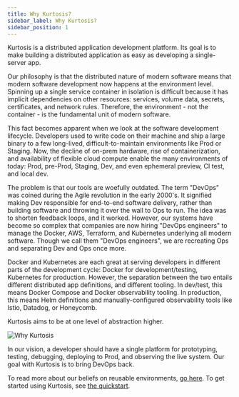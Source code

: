 ```yaml
---
title: Why Kurtosis?
sidebar_label: Why Kurtosis?
sidebar_position: 1
---
```


Kurtosis is a distributed application development platform. Its goal is to make building a distributed application as easy as developing a single-server app.

Our philosophy is that the distributed nature of modern software means that modern software development now happens at the environment level. Spinning up a single service container in isolation is difficult because it has implicit dependencies on other resources: services, volume data, secrets, certificates, and network rules. Therefore, the environment - not the container - is the fundamental unit of modern software.

This fact becomes apparent when we look at the software development lifecycle. Developers used to write code on their machine and ship a large binary to a few long-lived, difficult-to-maintain environments like Prod or Staging. Now, the decline of on-prem hardware, rise of containerization, and availability of flexible cloud compute enable the many environments of today: Prod, pre-Prod, Staging, Dev, and even ephemeral preview, CI test, and local dev.

The problem is that our tools are woefully outdated. The term "DevOps" was coined during the Agile revolution in the early 2000's. It signified making Dev responsible for end-to-end software delivery, rather than building software and throwing it over the wall to Ops to run. The idea was to shorten feedback loops, and it worked. However, our systems have become so complex that companies are now hiring "DevOps engineers" to manage the Docker, AWS, Terraform, and Kubernetes underlying all modern software. Though we call them "DevOps engineers", we are recreating Ops and separating Dev and Ops once more. 

Docker and Kubernetes are each great at serving developers in different parts of the development cycle: Docker for development/testing, Kubernetes for production. However, the separation between the two entails different distributed app definitions, and different tooling. In dev/test, this means Docker Compose and Docker observability tooling. In production, this means Helm definitions and manually-configured observability tools like Istio, Datadog, or Honeycomb.

Kurtosis aims to be at one level of abstraction higher. 

![Why Kurtosis](/img/home/kurtosis-utility.png)

In our vision, a developer should have a single platform for prototyping, testing, debugging, deploying to Prod, and observing the live system. Our goal with Kurtosis is to bring DevOps back.

To read more about our beliefs on reusable environments, [go here][reusable-environment-definitions]. To get started using Kurtosis, see [the quickstart][quickstart].

[reusable-environment-definitions]: ./reusable-environment-definitions.md
[quickstart]: ../get-started/quickstart.md
